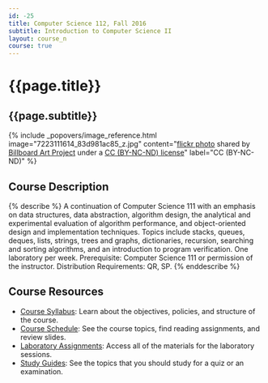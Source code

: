```yaml
---
id: -25
title: Computer Science 112, Fall 2016
subtitle: Introduction to Computer Science II
layout: course_n
course: true
---
```


# {{page.title}}
## {{page.subtitle}}

<!-- Include header image -->
{% include _popovers/image_reference.html image="7223111614_83d981ac85_z.jpg" content="<a title='St. Catherine School Art (39)' href='https://flickr.com/photos/billboardartproject/7223111614'>flickr photo</a> shared by <a href='https://flickr.com/people/billboardartproject'>Billboard Art Project</a> under a <a href='https://creativecommons.org/licenses/by-nc-nd/2.0/'>CC (BY-NC-ND) license</a>" label="CC (BY-NC-ND)" %}

## Course Description

{% describe %}
A continuation of Computer Science 111 with an emphasis on data structures, data abstraction, algorithm design, the
analytical and experimental evaluation of algorithm performance, and object-oriented design and implementation
techniques. Topics include stacks, queues, deques, lists, strings, trees and graphs, dictionaries, recursion, searching
and sorting algorithms, and an introduction to program verification. One laboratory per week. Prerequisite: Computer
Science 111 or permission of the instructor. Distribution Requirements: QR, SP.
{% enddescribe %}

## Course Resources

<ul class="fa-ul">

<li><i class="fa-li fa fa-arrow-right"></i><a href="{{site.baseurl}}teaching/cs112F2016/provide/syllabus/cs112F2016_syllabus.pdf"
class="major">Course Syllabus</a>: Learn about the objectives, policies, and structure of the course.

<li><i class="fa-li fa fa-arrow-right"></i><a href="{{site.baseurl}}teaching/cs112F2016/schedule/"
class="major">Course Schedule</a>: See the course topics, find reading assignments, and review slides.

<li><i class="fa-li fa fa-arrow-right"></i><a href="{{site.baseurl}}teaching/cs112F2016/laboratories/"
class="major">Laboratory Assignments</a>: Access all of the materials for the laboratory sessions.

<li><i class="fa-li fa fa-arrow-right"></i><a href="{{site.baseurl}}teaching/cs112F2016/studyguides/"
class="major">Study Guides</a>: See the topics that you should study for a quiz or an examination.

</ul>
